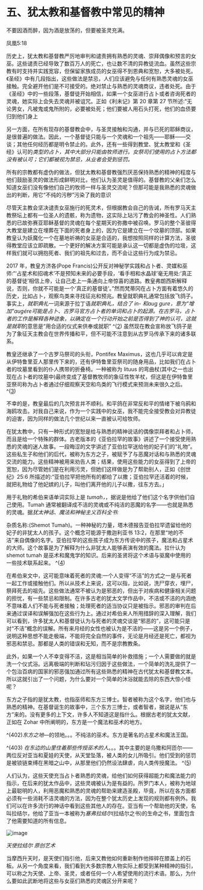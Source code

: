 

# 五、犹太教和基督教中常见的精神

不要因酒而醉，因为酒是放荡的，但要被圣灵充满。

凤凰5:18

历史上，犹太教和基督教严厉地审判和谴责拥有熟悉的灵魂、崇拜偶像和预言的女巫。这些谴责已经导致了数百万人的死亡，也让数不清的异教徒流血。虽然这些宗教有时支持并实践宽容，但保留家族成员的女巫得不到恩典和宽恕，大多被处死。《圣经》中有几段指出，这些做法是禁忌，人们应该避免与任何有熟悉灵魂的女巫接触。完全避开他们是不可接受的。绝对禁止与熟悉的灵魂商议，违者处死。由于《圣经》中的一些段落，基督徒开始相信，如果一个女巫进行占卜或者咨询死者的灵魂，她实际上会失去灵魂并被诅咒。正如《利未记》第 20 章第 27 节所述:“无论男女，凡被鬼或鬼所附的，必要被处死；他们要被人用石头打死，他们的血债要归到他们身上

另一方面，在所有现存的基督教会中，与圣灵接触和沟通，并与已死的耶稣商议，是很普遍的做法。因此，一个基督徒只能与一个灵魂和一个祖先——耶稣——交谈；其他任何经历都是明令禁止的。此外，还有一些得到教堂、犹太教堂和《圣经》认可的*类型的占卜，其中大部分只能由牧师进行。女祭司们使用的占卜方法都没有被认可；它们都被视为禁忌，从业者会受到惩罚。*

所有的宗教都有虚伪的做法，但犹太教和基督教强烈厌恶保持熟悉的精神的程度与他们鼓励圣灵的做法形成鲜明对比，他们认为圣灵是值得的。基督教的父亲们怎么知道女巫们没有像他们自己的牧师一样与圣灵交流呢？但那可能是我熟悉的灵魂做出的判断，用它“不纯的污秽”污染了我的意识

尽管天主教会坚决谴责女巫施行的死灵术，但根据教会自己的告诫，所有罗马天主教祭坛上都有一位圣人的遗骸，称为遗物，这实际上玷污了教会的神圣性。人们熟悉的已故弥赛亚耶稣基督的灵魂在每个星期天的弥撒中被召唤。罗马的整个圣彼得大教堂是建立在埋葬在下面的死者身上的，因为它是建立在一个坟墓的顶部。如果教皇认为妖魔化一个在墓地祈祷的女巫是合适的，我想按照同样的计算方法，圣彼得教堂应该立即疏散。一个更好的解决方案可能是承认这一切都是虚伪的垃圾，这样我们就可以拥抱死者、我们的祖先和过去，而不会让这些行为成为禁忌。

2017 年，教皇方济各(Pope Francis)公开反对神秘学实践和占卜者、灵媒和巫师:“‘占星术和招魂术’不是预知未来的必要手段，‘看手相和水晶球’毫无用处:‘真正的基督徒’相信上帝，让自己走上一条通向上帝惊喜的道路。教皇弗朗西斯解释说，否则，你就不可能是一个‘真正的基督徒’。”然而梵蒂冈在占卜方面有着悠久的历史，比如占卜，观察鸟类来寻找征兆和预兆。教皇就职典礼通常包括放飞鸽子。事实上，*就职典礼*一词来源于拉丁语*就职典礼，*结合了 *in-* 和*aug gure，*意为“增加”*augére*可能是*占卜、*古罗马官方占卜者的单词和*占卜的起源。*在古罗马，占卜者的工作是解释各种迹象，以确定在一个行动开始之前是否得到了神的认可，这就是*就职*的意思是“用合适的仪式来供奉或就职” ^([2](9781620558478_nts.xhtml#nt29)) 虽然现在教会宣称放飞鸽子是为了象征天主教会在世界传播和平，但不可能不注意到从古罗马传承下来的诸多联系。

教皇还继承了一个古罗马祭司的头衔，Pontifex Maximus，这也几乎可以肯定是从伊特鲁里亚人那里传下来的，还有伊特鲁里亚祭司的随身用品，比如我们在占卜者的坟墓里看到的仆人携带的折叠椅。一种被称为 lituus 的弯曲杖(其中之一也出现在占卜者的坟墓中)最终变成了基督教牧师的象征性牧羊杖，但这是在伊特鲁里亚祭司称为占卜者通过仔细观察天空和鸟类的飞行模式来预测未来很久之后。 ^([3](9781620558478_nts.xhtml#nt30))

不幸的是，教皇最后的几次预言并不顺利。和平鸽在非常反和平的情绪下被乌鸦和海鸥攻击。对我自己来说，作为一个实践中的女巫，我不能完全接受教会对异教徒的迫害，因为同样的做法几个世纪以来一直被认可给牧师。

在犹太教中，只有一种形式的宽恕是给与熟悉的精神说话的偶像崇拜者和占卜师，而且是给一个特殊的群体。古老版本的《亚伯拉罕的故事》讲述了一个接受使用熟悉的灵魂的迷人故事。一段晦涩的文字讲述了亚伯拉罕送给他的妃子们的“礼物”。这些私生子和他们的后代，被称为东方之子，被赋予了与恶魔对话和与熟悉的灵魂交流的能力。这些精神被用来劝告人类；结果，使用这些能力的女巫得到了上帝的宽恕，因为尽管她们是在利用污灵，但她们这样做是为了帮助别人，正如《创世纪》25:6 所描述的:“亚伯拉罕把他所有的都给了以撒；亚伯拉罕还活着的时候，就把礼物给了他妃嫔的儿子，叫他们离开他的儿子以撒，往东方去。」

用于礼物的希伯来语单词实际上是 *tumah，*，据说是他给了他们这个名字供他们自己使用。Tumah 通常被翻译成不洁的灵魂或不纯洁的恶魔的名字——也就是熟悉的灵魂。据*犹太神话、魔法和神秘主义百科全书:*

杂质名称:(Shemot Tumah)。一种神秘的力量，塔木德报告亚伯拉罕遗留给他的妃子的非犹太人的孩子。这个概念可能源于撒迦利亚书 13:2，在那里“地的不洁”来自偶像的名字。亚伯拉罕的这些孩子成为东方传说中的孩子，魔法和占星术的大师。这个故事是为了解释为什么非犹太人能够表演有效的魔法。拉什认为 shemot tumah 是巫术和魔鬼学的知识。后来的圣贤将这个术语与驱魔中使用的一些技术联系起来。 ^([4](9781620558478_nts.xhtml#nt31))

在希伯来文中，这可能意味着死者的灵魂:一个人变得“不洁”的方式之一是与死者一起工作或接触他们。所以从技术上来说，这可以指，比如说，洗尸穿衣，埋尸，祭拜死去的祖先。这些做法通常不被认为是邪恶的，但出于对疾病和健康相关问题的担忧，有一些禁忌和限制。在许多古老的犹太文学作品中，不洁或不洁的内涵绝不意味着人们不能与死者接触；处理死者的适当协议只是被指示。邪恶的审判在后来通过误译和误解强加在这些行为上。通过对希伯来人所用措辞的深入理解，我们可以看到，许多犹太人和基督徒认为与死者的灵魂交谈是“邪恶的”，这可能只是对“不洁”概念的误解。所有来月经的女性也被认为是不洁的——这是另一个例子，说明这种思想不能走极端，不能将完全自然的事件，无论是月经还是死亡，都视为邪恶和禁忌。那都是人类的错误和无知，而不是宗教教条。

此外，如果一个人不幸变得不洁，这是相当简单的补救措施；一个人需要做的就是洗一个仪式浴。远离极端的判断和玷污归因于这些做法，一个简单的洗礼提供了一个包治百病的国家的邪恶强加通过所有这些熟悉的精神在古代犹太和基督教文本。所以这就引出了一个问题，为什么要对一个简单的沐浴就能去除的东西大惊小怪呢？

东方之子指的是犹太教，也指巫师和东方三博士。智者被称为这个名字，他们也与熟悉的精神。在基督诞生的故事中，三个东方三博士，或者智者，据说是从“东方”来的。没有更多的上下文，许多人不知道这是指什么。根据古老的犹太文献，正如在 Zohar 中所阐明的，东方是一个魔法和巫术的地方。

^(402)*东方之地*—的领地。。。不纯洁的巫术。东方是著名的占星术和魔法王国。

^(403) *在东边的山里住着那些传授巫术的人*。。。其中主要的是乌撒和阿匝尔——两位反对亚当和夏娃的天使，从天堂坠落，被人类的女儿所吸引。他们受到的惩罚是被锁链束缚在黑暗之山中，从那里他们仍然设法肆虐，向人类传授魔法。 ^([5](9781620558478_nts.xhtml#nt32))

人们认为，这些天使充当占卜者熟悉的灵魂，给他们如何获得超能力和魔法能力的指示，在后来的犹太作品中，这些灵魂被认为是有益的。所罗门本人，被称为地球上最聪明的人，利用恶魔和熟悉的灵魂的帮助来建造圣殿，毕竟，所以在各方面都必须有一些消耗不洁灵魂的方法，因为在整个犹太历史上发现的规则都有例外。我们可以在许多流行的神话中看到这些其他人的存在。亚当有一个帮助他的天使，名叫拉结尔，他给了亚当一本被称为*塞弗拉结尔*(拉结尔之书)的生命之书，里面包含了他需要知道的所有信息。

![image](images/9781620558478_014.jpg)

*天使拉结尔
原创艺术*

当摩西升天时，是天使们指引他，后来又教他如何重新制作他摔碎在膝盖上的石板。从另一个角度来看，我们看到大多数宗教人物实际上都受到某种精神的指引，可以称之为天使、上帝、圣灵，或者任何一个人希望使用的流行术语。那么，为什么要如此武断地将这些与女巫们熟悉的灵魂区分开来呢？